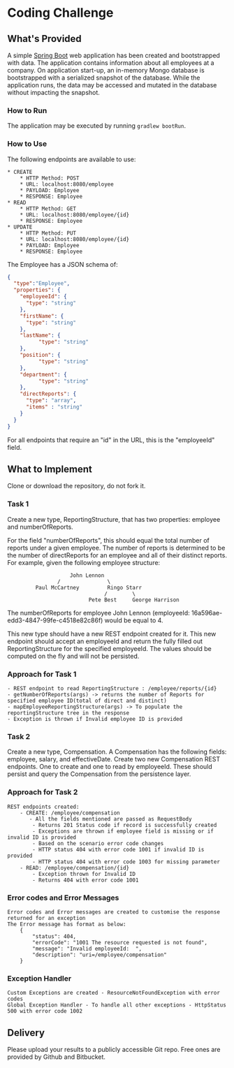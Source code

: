 # Coding Challenge
## What's Provided
A simple [Spring Boot](https://projects.spring.io/spring-boot/) web application has been created and bootstrapped 
with data. The application contains information about all employees at a company. On application start-up, an in-memory 
Mongo database is bootstrapped with a serialized snapshot of the database. While the application runs, the data may be
accessed and mutated in the database without impacting the snapshot.

### How to Run
The application may be executed by running `gradlew bootRun`.

### How to Use
The following endpoints are available to use:
```
* CREATE
    * HTTP Method: POST 
    * URL: localhost:8080/employee
    * PAYLOAD: Employee
    * RESPONSE: Employee
* READ
    * HTTP Method: GET 
    * URL: localhost:8080/employee/{id}
    * RESPONSE: Employee
* UPDATE
    * HTTP Method: PUT 
    * URL: localhost:8080/employee/{id}
    * PAYLOAD: Employee
    * RESPONSE: Employee
```
The Employee has a JSON schema of:
```json
{
  "type":"Employee",
  "properties": {
    "employeeId": {
      "type": "string"
    },
    "firstName": {
      "type": "string"
    },
    "lastName": {
          "type": "string"
    },
    "position": {
          "type": "string"
    },
    "department": {
          "type": "string"
    },
    "directReports": {
      "type": "array",
      "items" : "string"
    }
  }
}
```
For all endpoints that require an "id" in the URL, this is the "employeeId" field.

## What to Implement
Clone or download the repository, do not fork it.

### Task 1
Create a new type, ReportingStructure, that has two properties: employee and numberOfReports.

For the field "numberOfReports", this should equal the total number of reports under a given employee. The number of 
reports is determined to be the number of directReports for an employee and all of their distinct reports. For example, 
given the following employee structure:
```
                    John Lennon
                /               \
         Paul McCartney         Ringo Starr
                               /        \
                          Pete Best     George Harrison
```
The numberOfReports for employee John Lennon (employeeId: 16a596ae-edd3-4847-99fe-c4518e82c86f) would be equal to 4. 

This new type should have a new REST endpoint created for it. This new endpoint should accept an employeeId and return 
the fully filled out ReportingStructure for the specified employeeId. The values should be computed on the fly and will 
not be persisted.

### Approach for Task 1
    - REST endpoint to read ReportingStructure : /employee/reports/{id}
    - getNumberOfReports(args) -> returns the number of Reports for specified employee ID(total of direct and distinct)
    - mapEmployeeReportingStructure(args) -> To populate the reportingStructure tree in the response
    - Exception is thrown if Invalid employee ID is provided

### Task 2
Create a new type, Compensation. A Compensation has the following fields: employee, salary, and effectiveDate. Create 
two new Compensation REST endpoints. One to create and one to read by employeeId. These should persist and query the 
Compensation from the persistence layer.

### Approach for Task 2
    REST endpoints created:
        - CREATE: /employee/compensation
           - All the fields mentioned are passed as RequestBody
            - Returns 201 Status code if record is successfully created
            - Exceptions are thrown if employee field is missing or if invalid ID is provided 
            - Based on the scenario error code changes
            - HTTP status 404 with error code 1001 if invalid ID is provided
            - HTTP status 404 with error code 1003 for missing parameter
        - READ: /employee/compensation/{id}
            - Exception thrown for Invalid ID
            - Returns 404 with error code 1001

### Error codes and Error Messages
    Error codes and Error messages are created to customise the response returned for an exception
    The Error message has format as below:
        {
            "status": 404,
            "errorCode": "1001 The resource requested is not found",
            "message": "Invalid employeeId:  ",
            "description": "uri=/employee/compensation"
        }
### Exception Handler
    Custom Exceptions are created - ResourceNotFoundException with error codes
    Global Exception Handler - To handle all other exceptions - HttpStatus 500 with error code 1002

## Delivery
Please upload your results to a publicly accessible Git repo. Free ones are provided by Github and Bitbucket.
